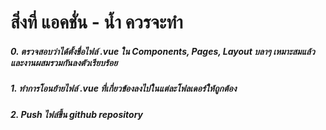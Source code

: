 # สิ่งที่ แอคชั่น - น้ำ ควรจะทำ

##### 0. ตรวจสอบว่าได้ตั้งชื่อไฟล์ .vue ใน Components, Pages, Layout บลาๆ เหมาะสมแล้วและงานผสมรวมกันลงตัวเรียบร้อย
##### 1. ทำการโอนย้ายไฟล์ .vue ที่เกี่ยวข้องลงไปในแต่ละโฟลเดอร์ให้ถูกต้อง
##### 2. Push ไฟล์ขึ้น github repository 
